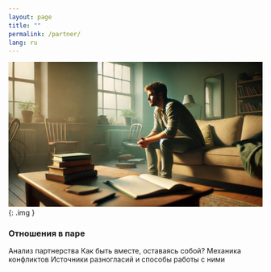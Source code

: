```yaml
---
layout: page
title: ""
permalink: /partner/
lang: ru
---
```


![Alt text](/assets/images/tmp.png){: .img }

### Отношения в паре  

Анализ партнерства
Как быть вместе, оставаясь собой? Механика конфликтов
Источники разногласий и способы работы с ними
